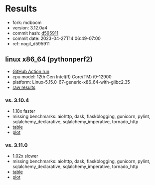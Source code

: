 # Results

- fork: mdboom
- version: 3.12.0a4
- commit hash: [d595911](https://github.com/mdboom/cpython/commit/d595911)
- commit date: 2023-04-27T14:06:49-07:00
- ref: nogil_d595911

## linux x86_64 (pythonperf2)

- [GitHub Action run](https://github.com/faster-cpython/benchmarking/actions/runs/5190752460)
- cpu model: 12th Gen Intel(R) Core(TM) i9-12900
- platform: Linux-5.15.0-67-generic-x86_64-with-glibc2.35
- [raw results](bm-20230427-pythonperf2-x86_64-mdboom-nogil_d595911-3.12.0a4-d595911.json)

### vs. 3.10.4

- 1.18x faster
- missing benchmarks: aiohttp, dask, flaskblogging, gunicorn, pylint, sqlalchemy_declarative, sqlalchemy_imperative, tornado_http
- [table](bm-20230427-pythonperf2-x86_64-mdboom-nogil_d595911-3.12.0a4-d595911-vs-3.10.4.md)
- [plot](bm-20230427-pythonperf2-x86_64-mdboom-nogil_d595911-3.12.0a4-d595911-vs-3.10.4.png)

### vs. 3.11.0

- 1.02x slower
- missing benchmarks: aiohttp, dask, flaskblogging, gunicorn, pylint, sqlalchemy_declarative, sqlalchemy_imperative, tornado_http
- [table](bm-20230427-pythonperf2-x86_64-mdboom-nogil_d595911-3.12.0a4-d595911-vs-3.11.0.md)
- [plot](bm-20230427-pythonperf2-x86_64-mdboom-nogil_d595911-3.12.0a4-d595911-vs-3.11.0.png)

